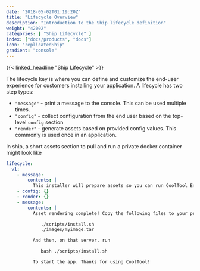 ```yaml
---
date: "2018-05-02T01:19:20Z"
title: "Lifecycle Overview"
description: "Introduction to the Ship lifecycle definition"
weight: "42002"
categories: [ "Ship Lifecycle" ]
index: ["docs/products", "docs"]
icon: "replicatedShip"
gradient: "console"
---
```


{{< linked_headline "Ship Lifecycle" >}}

The lifecycle key is where you can define and customize the end-user experience for customers installing your application. A lifecycle has two step types:

- `"message"` - print a message to the console. This can be used multiple times.
- `"config"` - collect configuration from the end user based on the top-level `config` section
- `"render"` - generate assets based on provided config values. This commonly is used once in an application.

In ship, a short assets section to pull and run a private docker container might look like

```yaml
lifecycle:
  v1:
    - message:
        contents: |
          This installer will prepare assets so you can run CoolTool Enterprise.
    - config: {}
    - render: {}
    - message:
        contents: |
          Asset rendering complete! Copy the following files to your production server

             ./scripts/install.sh
             ./images/myimage.tar

          And then, on that server, run

             bash ./scripts/install.sh

          To start the app. Thanks for using CoolTool!
```
